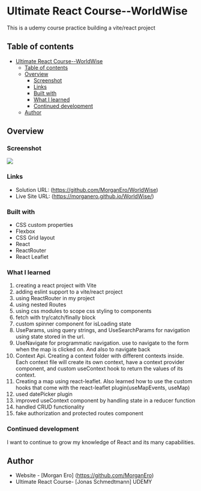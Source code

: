 # Ultimate React Course--WorldWise

This is a udemy course practice building a vite/react project

## Table of contents

- [Ultimate React Course--WorldWise](#ultimate-react-course--worldwise)
  - [Table of contents](#table-of-contents)
  - [Overview](#overview)
    - [Screenshot](#screenshot)
    - [Links](#links)
    - [Built with](#built-with)
    - [What I learned](#what-i-learned)
    - [Continued development](#continued-development)
  - [Author](#author)

## Overview

### Screenshot

![](/img/Screen%20Shot%202024-07-26%20at%2013.10.21.png)

### Links

- Solution URL: (https://github.com/MorganEro/WorldWise)
- Live Site URL: (https://morganero.github.io/WorldWise/)

### Built with

- CSS custom properties
- Flexbox
- CSS Grid layout
- React
- ReactRouter
- React Leaflet

### What I learned

1. creating a react project with Vite
2. adding eslint support to a vite/react project
3. using ReactRouter in my project
4. using nested Routes
5. using css modules to scope css styling to components
6. fetch with try/catch/finally block
7. custom spinner component for isLoading state
8. UseParams, using query strings, and UseSearchParams for navigation using state stored in the url.
9. UseNavigate for programmatic navigation. use to navigate to the form when the map is clicked on. And also to navigate back
10. Context Api. Creating a context folder with different contexts inside. Each context file will create its own context, have a context provider component, and custom useContext hook to return the values of its context.
11. Creating a map using react-leaflet. Also learned how to use the custom hooks that come with the react-leaflet plugin(useMapEvents, useMap)
12. used datePicker plugin
13. improved useContext component by handling state in a reducer function
14. handled CRUD functionality
15. fake authorization and protected routes component

### Continued development

I want to continue to grow my knowledge of React and its many capabilities.

## Author

- Website - [Morgan Ero] (https://github.com/MorganEro)
- Ultimate React Course- [Jonas Schmedtmann] UDEMY
